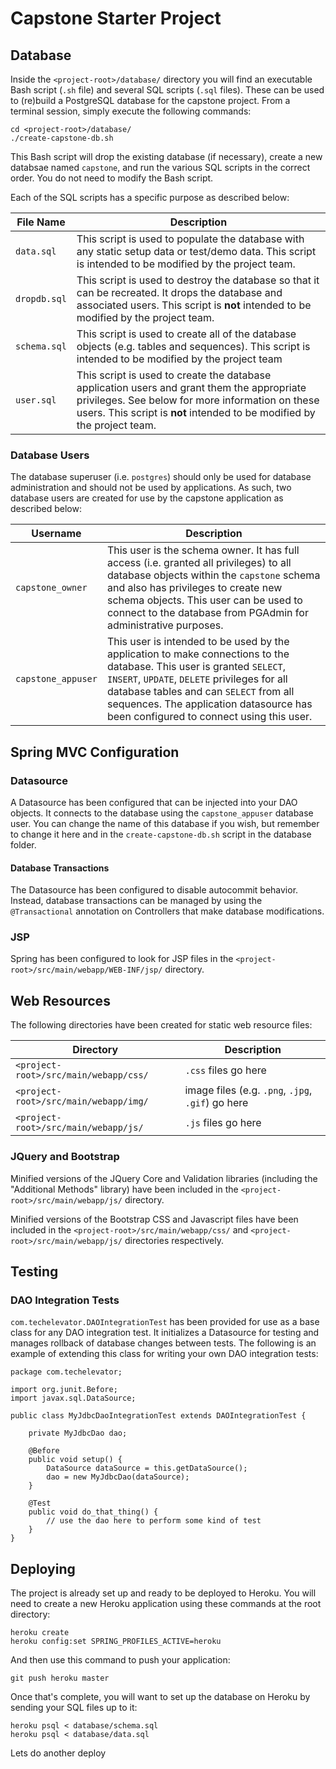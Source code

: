 # Capstone Starter Project

## Database

Inside the `<project-root>/database/` directory you will find an executable Bash script (`.sh` file) and several SQL scripts (`.sql` files). These can be used to (re)build a PostgreSQL database for the capstone project. From a terminal session, simply execute the following commands:

```
cd <project-root>/database/
./create-capstone-db.sh
```

This Bash script will drop the existing database (if necessary), create a new databsae named `capstone`, and run the various SQL scripts in the correct order. You do not need to modify the Bash script.

Each of the SQL scripts has a specific purpose as described below:

| File Name | Description |
| --------- | ----------- | 
| `data.sql` | This script is used to populate the database with any static setup data or test/demo data. This script is intended to be modified by the project team. |
| `dropdb.sql` | This script is used to destroy the database so that it can be recreated. It drops the database and associated users. This script is **not** intended to be modified by the project team. |
| `schema.sql` | This script is used to create all of the database objects (e.g. tables and sequences). This script is intended to be modified by the project team |
| `user.sql` | This script is used to create the database application users and grant them the appropriate privileges. See below for more information on these users. This script is **not** intended to be modified by the project team. |

### Database Users

The database superuser (i.e. `postgres`) should only be used for database administration and should not be used by applications. As such, two database users are created for use by the capstone application as described below:

| Username | Description |
| -------- | ----------- | 
| `capstone_owner` | This user is the schema owner. It has full access (i.e. granted all privileges) to all database objects within the `capstone` schema and also has privileges to create new schema objects. This user can be used to connect to the database from PGAdmin for administrative purposes. |
| `capstone_appuser` | This user is intended to be used by the application to make connections to the database. This user is granted `SELECT`, `INSERT`, `UPDATE`, `DELETE` privileges for all database tables and can `SELECT` from all sequences. The application datasource has been configured to connect using this user. |

## Spring MVC Configuration

### Datasource

A Datasource has been configured that can be injected into your DAO objects. It connects to the database using the `capstone_appuser` database user. You can change the name of this database if you wish, but remember to change it here and in the `create-capstone-db.sh` script in the database folder.

#### Database Transactions

The Datasource has been configured to disable autocommit behavior. Instead, database transactions can be managed by using the `@Transactional` annotation on Controllers that make database modifications.

### JSP

Spring has been configured to look for JSP files in the `<project-root>/src/main/webapp/WEB-INF/jsp/` directory.

## Web Resources

The following directories have been created for static web resource files:

| Directory | Description | 
| --------- | ----------- |
| `<project-root>/src/main/webapp/css/` | `.css` files go here |
| `<project-root>/src/main/webapp/img/` | image files (e.g. `.png`, `.jpg`, `.gif`) go here |
| `<project-root>/src/main/webapp/js/` | `.js` files go here |

### JQuery and Bootstrap

Minified versions of the JQuery Core and Validation libraries (including the "Additional Methods" library) have been included in the `<project-root>/src/main/webapp/js/` directory.

Minified versions of the Bootstrap CSS and Javascript files have been included  in the `<project-root>/src/main/webapp/css/` and `<project-root>/src/main/webapp/js/` directories respectively.

## Testing

### DAO Integration Tests

`com.techelevator.DAOIntegrationTest` has been provided for use as a base class for any DAO integration test. It initializes a Datasource for testing and manages rollback of database changes between tests. The following is an example of extending this class for writing your own DAO integration tests:

```
package com.techelevator;

import org.junit.Before;
import javax.sql.DataSource;

public class MyJdbcDaoIntegrationTest extends DAOIntegrationTest {

    private MyJdbcDao dao;
    
    @Before
    public void setup() {
        DataSource dataSource = this.getDataSource();
        dao = new MyJdbcDao(dataSource);
    }
    
    @Test
    public void do_that_thing() {
        // use the dao here to perform some kind of test
    }
}
```

## Deploying

The project is already set up and ready to be deployed to Heroku. You will need to create a new Heroku application using these commands at the root directory:

```
heroku create
heroku config:set SPRING_PROFILES_ACTIVE=heroku
```

And then use this command to push your application:

```
git push heroku master
```

Once that's complete, you will want to set up the database on Heroku by sending your SQL files up to it:

```
heroku psql < database/schema.sql
heroku psql < database/data.sql
```

Lets do another deploy
